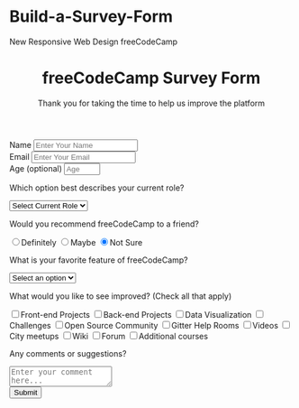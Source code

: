 # Build-a-Survey-Form
New Responsive Web Design freeCodeCamp
<!DOCTYPE html>
<html lang="en-US">
  <head>
    <meta charset="UTF-8">
    <meta name="viewport" content="width=device-width, initial-scale=1.0">
    <title>Build a Survey Form</title>
    <link rel="stylesheet" href="./styles.css" type="text/css">
  </head>
  <body>
    <div class="container">
      <header class="header">
        <h1 id="title" class="text-center">freeCodeCamp Survey Form</h1>
        <p id="description" class="description text-center">
          Thank you for taking the time to help us improve the platform
        </p>
      </header>
      <form id="survey-form">
        <div class="form-group">
          <label for="name" id="name-label">Name</label>
          <input type="text" id="name" placeholder="Enter Your Name" required>
        </div>
        <div class="form-group">
          <label for="email" id="email-label">Email</label>
          <input type="email" id="email"  placeholder="Enter Your Email" required>
        </div>
        <div class="form-group">
          <label for="number" id="number-label">Age <span>(optional)</span></label>
          <input type="number" id="number" placeholder="Age" min="1" max="100" required>
        </div>
        <div class="form-group">
        <p for="dropdown">Which option best describes your current role?</p>
          <select id="dropdown" name="current-role" class="form-control" required>
            <option disabled selected>Select Current Role</option>
            <option value="student">Student</option>
            <option value="full-time-job">Full Time Job</option>
            <option value="full-time-learner">Full Time Learner</option>
            <option value="prefer-not-to-say">Prefer not to say</option>
            <option value="other">Other</option<
          </select>
        </div>
     <div class="form-group">
       <p>Would you recommend freeCodeCamp to a friend?</p>
         <label>
           <input name="user-recommend" value="definitely" type="radio" class="input-radio" checked/>Definitely
         </label>
         <label>
           <input name="user-recommend" value="maybe" type="radio" class="input-radio" checked/>Maybe
         </label>
         <label>
           <input name="user-recommend" value="not-sure" type="radio" class="input-radio" checked/>Not Sure
         </label>
    </div>
    <div class="form-group">
      <p>What is your favorite feature of freeCodeCamp?</p>
      <select  id="dropdown" name="current-role" class="form-control" required>
        <option disabled selected>Select an option</option>
        <option value="challenges">Challenges</option>
        <option value="projects">Projects</option>
        <option value="community">Community</option>
        <option value="open-source">Open Source</option>
      </select>
    </div>
    <div class="form-group">
      <p>
       What would you like to see improved? 
        <span class="text">(Check all that apply)</span>
      </p>
      <label
      ><input 
        name="prefer" 
        value="front-end-projects"
        type="checkbox"
        class="input-checkbox"
      />Front-end Projects</label>
      <label
      ><input 
        name="prefer"
        value="back-end-projects"
        type="checkbox"
        class="input-checkbox"
      />Back-end Projects</label>
     <label
     ><input 
       name="prefer"
       value="data-visualization"
       type="checkbox"
       class="input-checkbox"
     />Data Visualization</label>
     <label
     ><input 
       name="prefer"
       value="challenges"
       type="checkbox"
       class="input-checkbox"
     />Challenges</label>
     <label
     ><input 
       name="prefer"
       value="open-source-community"
       type="checkbox"
       class="input-checkbox"
     />Open Source Community</label>
     <label
     ><input 
       name="prefer"
       value="gitter-help-rooms"
       type="checkbox"
       class="input-checkbox"
     />Gitter Help Rooms</label>
     <label
     ><input 
       name="prefer"
       value="videos"
       type="checkbox"
       class="input-checkbox"
     />Videos</label>
     <label
     ><input 
       name="prefer"
       value="city-meetups"
       type="checkbox"
       class="input-checkbox"
     />City meetups</label>
     <label
     ><input 
       name="prefer"
       value="wiki"
       type="checkbox"
       class="input-checkbox"
     />Wiki</label>
     <label
     ><input 
       name="prefer"
       value="forum"
       type="checkbox"
       class="input-checkbox"
     />Forum</label>
     <label
     ><input 
       name="prefer"
       value="additional-courses"
       type="checkbox"
       class="input-checkbox"
     />Additional courses</label>
      </div>
      <div class="form-group">
        <p>Any comments or suggestions?</p>
        <textarea
        id="comments"
        class="input-text-area"
        name="comment"
        placeholder="Enter your comment here..."
        ></textarea>
      </div>
      <div class="form-group">
            <button type="submit" id="submit" class="submit-button">
              Submit
            </button>
          </div>
        </form>
      </div>
    </body>
  </html>
